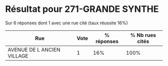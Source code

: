 # Résultat pour 271-GRANDE SYNTHE

Sur 6 réponses dont 1 avec une rue cité (taux réussite 16%)

| Rue | Vote | % réponses | % Nb rues cités|
|-----|------|------------|----------------|
| AVENUE DE L ANCIEN VILLAGE | 1 | 16% | 100%|
